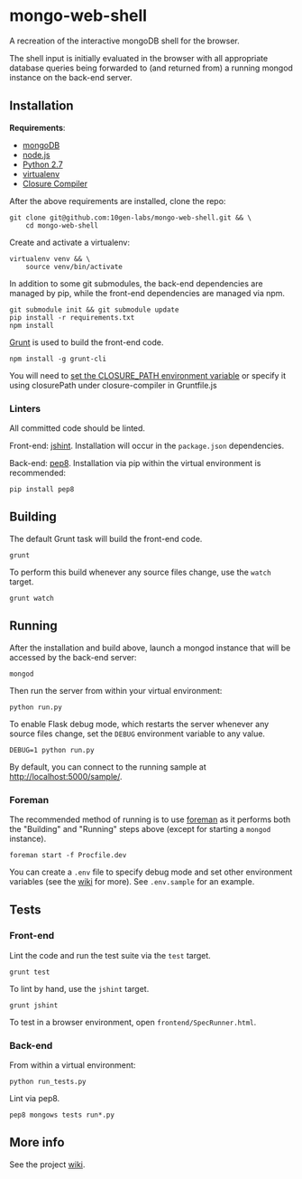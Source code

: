 mongo-web-shell
===============
A recreation of the interactive mongoDB shell for the browser.

The shell input is initially evaluated in the browser with all appropriate
database queries being forwarded to (and returned from) a running mongod
instance on the back-end server.

Installation
------------
__Requirements__:

* [mongoDB][mongoDB install]
* [node.js][]
* [Python 2.7]
* [virtualenv][]
* [Closure Compiler]

After the above requirements are installed, clone the repo:

    git clone git@github.com:10gen-labs/mongo-web-shell.git && \
        cd mongo-web-shell

Create and activate a virtualenv:

    virtualenv venv && \
        source venv/bin/activate

In addition to some git submodules, the back-end dependencies are managed by
pip, while the front-end dependencies are managed via npm.

    git submodule init && git submodule update
    pip install -r requirements.txt
    npm install

[Grunt][] is used to build the front-end code.

    npm install -g grunt-cli

You will need to [set the CLOSURE_PATH environment variable][CLOSURE_PATH] or specify it using closurePath under closure-compiler in Gruntfile.js

### Linters
All committed code should be linted.

Front-end: [jshint][]. Installation will occur in the `package.json`
dependencies.

Back-end: [pep8][]. Installation via pip within the virtual environment is
recommended:

    pip install pep8

Building
--------
The default Grunt task will build the front-end code.

    grunt

To perform this build whenever any source files change, use the `watch` target.

    grunt watch

Running
-------
After the installation and build above, launch a mongod instance that will be
accessed by the back-end server:

    mongod

Then run the server from within your virtual environment:

    python run.py

To enable Flask debug mode, which restarts the server whenever any source files
change, set the `DEBUG` environment variable to any value.

    DEBUG=1 python run.py

By default, you can connect to the running sample at
<http://localhost:5000/sample/>.

### Foreman
The recommended method of running is to use [foreman][] as it performs both the
"Building" and "Running" steps above (except for starting a `mongod` instance).

    foreman start -f Procfile.dev

You can create a `.env` file to specify debug mode and set other environment
variables (see the [wiki][wiki-config] for more). See `.env.sample` for an
example.

Tests
-----
### Front-end
Lint the code and run the test suite via the `test` target.

    grunt test

To lint by hand, use the `jshint` target.

    grunt jshint

To test in a browser environment, open `frontend/SpecRunner.html`.

### Back-end
From within a virtual environment:

    python run_tests.py

Lint via pep8.

    pep8 mongows tests run*.py

More info
---------
See the project [wiki][].

[wiki-config]: https://github.com/10gen-labs/mongo-web-shell/wiki/Configuration
[foreman]: http://ddollar.github.io/foreman/
[Grunt]: http://gruntjs.com/
[jshint]: http://jshint.org/
[mongoDB install]: http://docs.mongodb.org/manual/installation/
[node.js]: http://nodejs.org/
[pep8]: https://github.com/jcrocholl/pep8
[virtualenv]: http://www.virtualenv.org/en/latest/
[wiki]: https://github.com/10gen-labs/mongo-web-shell/wiki
[Python 2.7]: http://www.python.org/download/releases/2.7.5
[Closure Compiler]: https://developers.google.com/closure/compiler/
[CLOSURE_PATH]: https://github.com/gmarty/grunt-closure-compiler#set-up-the-environment-variable
